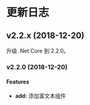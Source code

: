 # 更新日志

## v2.2.x (2018-12-20)
升级 .Net Core 到 2.2.0。

### v2.2.0 (2018-12-20)

#### Features

* **add:** 添加富文本组件
